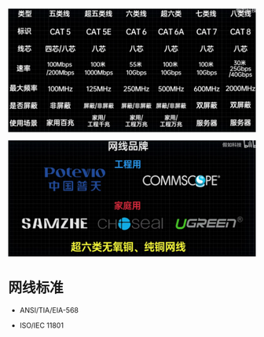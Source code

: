 ![image-20230423191558894](./网线.assets/image-20230423191558894.png)

![image-20230423191626950](./网线.assets/image-20230423191626950.png)



# 网线标准

- ANSI/TIA/EIA-568

- ISO/IEC 11801